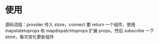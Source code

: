 # 使用

源码流程：provider 传入 store，connect 要 return 一个组件，使用 mapstatetoprops 和 mapdispatchtoprops 扩展 props，然后 subscribe 一下 store，每次变化更新组件
